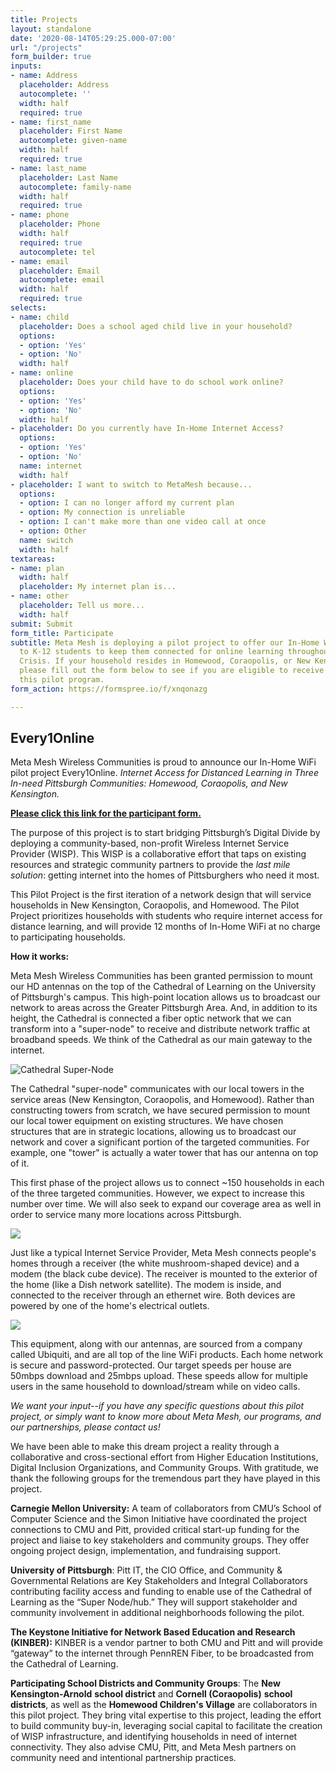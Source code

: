 ```yaml
---
title: Projects
layout: standalone
date: '2020-08-14T05:29:25.000-07:00'
url: "/projects"
form_builder: true
inputs:
- name: Address
  placeholder: Address
  autocomplete: ''
  width: half
  required: true
- name: first_name
  placeholder: First Name
  autocomplete: given-name
  width: half
  required: true
- name: last_name
  placeholder: Last Name
  autocomplete: family-name
  width: half
  required: true
- name: phone
  placeholder: Phone
  width: half
  required: true
  autocomplete: tel
- name: email
  placeholder: Email
  autocomplete: email
  width: half
  required: true
selects:
- name: child
  placeholder: Does a school aged child live in your household?
  options:
  - option: 'Yes'
  - option: 'No'
  width: half
- name: online
  placeholder: Does your child have to do school work online?
  options:
  - option: 'Yes'
  - option: 'No'
  width: half
- placeholder: Do you currently have In-Home Internet Access?
  options:
  - option: 'Yes'
  - option: 'No'
  name: internet
  width: half
- placeholder: I want to switch to MetaMesh because...
  options:
  - option: I can no longer afford my current plan
  - option: My connection is unreliable
  - option: I can't make more than one video call at once
  - option: Other
  name: switch
  width: half
textareas:
- name: plan
  width: half
  placeholder: My internet plan is...
- name: other
  placeholder: Tell us more...
  width: half
submit: Submit
form_title: Participate
subtitle: Meta Mesh is deploying a pilot project to offer our In-Home WiFi services
  to K-12 students to keep them connected for online learning throughout the COVID-19
  Crisis. If your household resides in Homewood, Coraopolis, or New Kensington-Arnold,
  please fill out the form below to see if you are eligible to receive services through
  this pilot program.
form_action: https://formspree.io/f/xnqonazg

---
```

## Every1Online

Meta Mesh Wireless Communities is proud to announce our In-Home WiFi pilot project Every1Online. _Internet Access for Distanced Learning in Three In-need Pittsburgh Communities: Homewood, Coraopolis, and New Kensington._

[**Please click this link for the participant form.**](#contact)

The purpose of this project is to start bridging Pittsburgh’s Digital Divide by deploying a community-based, non-profit Wireless Internet Service Provider (WISP). This WISP is a collaborative effort that taps on existing resources and strategic community partners to provide the _last mile solution_: getting internet into the homes of Pittsburghers who need it most.

This Pilot Project is the first iteration of a network design that will service households in New Kensington, Coraopolis, and Homewood. The Pilot Project prioritizes households with students who require internet access for distance learning, and will provide 12 months of In-Home WiFi at no charge to participating households.

**How it works:**

Meta Mesh Wireless Communities has been granted permission to mount our HD antennas on the top of the Cathedral of Learning on the University of Pittsburgh's campus. This high-point location allows us to broadcast our network to areas across the Greater Pittsburgh Area. And, in addition to its height, the Cathedral is connected a fiber optic network that we can transform into a "super-node" to receive and distribute network traffic at broadband speeds. We think of the Cathedral as our main gateway to the internet.

![](/images/screenshot-14.png "Cathedral Super-Node")

The Cathedral "super-node" communicates with our local towers in the service areas (New Kensington, Coraopolis, and Homewood). Rather than constructing towers from scratch, we have secured permission to mount our local tower equipment on existing structures. We have chosen structures that are in strategic locations, allowing us to broadcast our network and cover a significant portion of the targeted communities. For example, one "tower" is actually a water tower that has our antenna on top of it.

This first phase of the project allows us to connect \~150 households in each of the three targeted communities. However, we expect to increase this number over time. We will also seek to expand our coverage area as well in order to service many more locations across Pittsburgh.

![](/images/aircube-feature-poe2.jpg)

Just like a typical Internet Service Provider, Meta Mesh connects people's homes through a receiver (the white mushroom-shaped device) and a modem (the black cube device). The receiver is mounted to the exterior of the home (like a Dish network satellite). The modem is inside, and connected to the receiver through an ethernet wire. Both devices are powered by one of the home's electrical outlets.

![](/images/screenshot-12.png)

This equipment, along with our antennas, are sourced from a company called Ubiquiti, and are all top of the line WiFi products. Each home network is secure and password-protected. Our target speeds per house are 50mbps download and 25mbps upload. These speeds allow for multiple users in the same household to download/stream while on video calls.

_We want your input--if you have any specific questions about this pilot project, or simply want to know more about Meta Mesh, our programs, and our partnerships, please contact us!_

We have been able to make this dream project a reality through a collaborative and cross-sectional effort from Higher Education Institutions, Digital Inclusion Organizations, and Community Groups. With gratitude, we thank the following groups for the tremendous part they have played in this project.

**Carnegie Mellon University:** A team of collaborators from CMU’s School of Computer Science and the Simon Initiative have coordinated the project connections to CMU and Pitt, provided critical start-up funding for the project and liaise to key stakeholders and community groups. They offer ongoing project design, implementation, and fundraising support.

**University of Pittsburgh**: Pitt IT, the CIO Office, and Community & Governmental Relations are Key Stakeholders and Integral Collaborators contributing facility access and funding to enable use of the Cathedral of Learning as the “Super Node/hub.” They will support stakeholder and community involvement in additional neighborhoods following the pilot.

**The Keystone Initiative for Network Based Education and Research (KINBER):** KINBER is a vendor partner to both CMU and Pitt and will provide “gateway” to the internet through PennREN Fiber, to be broadcasted from the Cathedral of Learning.

**Participating School Districts and Community Groups**: The **New Kensington-Arnold** **school district** and **Cornell (Coraopolis)** **school districts**, as well as the **Homewood Children's Village** are collaborators in this pilot project. They bring vital expertise to this project, leading the effort to build community buy-in, leveraging social capital to facilitate the creation of WISP infrastructure, and identifying households in need of internet connectivity. They also advise CMU, Pitt, and Meta Mesh partners on community need and intentional partnership practices.